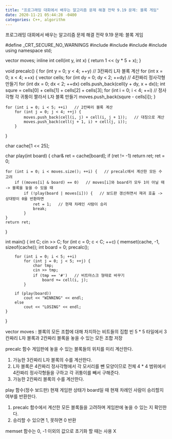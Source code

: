```yaml
---
title: "프로그래밍 대회에서 배우는 알고리즘 문제 해결 전략 9.19 문제: 블록 게임"
date: 2020-11-21 05:44:28 -0400
categories: C++, algorithm
---
```


프로그래밍 대회에서 배우는 알고리즘 문제 해결 전략 9.19 문제: 블록 게임



#define _CRT_SECURE_NO_WARNINGS
#include<cstdio>
#include<iostream>
#include<cstring>
#include<vector>
using namespace std;

vector<int> moves;
inline int cell(int y, int x) {
	return 1 << (y * 5 + x);
}

void precalc() {
	for (int y = 0; y < 4; ++y)   // 3칸짜리 L자 블록 계산
		for (int x = 0; x < 4; ++x) {
			vector<int> cells;
			for (int dy = 0; dy < 2; ++dy)   // 4칸짜리 정사각형 만들기
				for (int dx = 0; dx < 2; ++dx)
					cells.push_back(cell(y + dy, x + dx));
			int squre = cells[0] + cells[1] + cells[2] + cells[3];
			for (int i = 0; i < 4; ++i)   // 정사각형 각 귀퉁이 짤라서 L자 블록 만들기
				moves.push_back(squre - cells[i]);
		}

	for (int i = 0; i < 5; ++i)   // 2칸짜리 블록 계산
		for (int j = 0; j < 4; ++j) {
			moves.push_back(cell(i, j) + cell(i, j + 1));   // 대칭으로 계산
			moves.push_back(cell(j + 1, i) + cell(j, i));
		}
}

char cache[1 << 25];

char play(int board) {
	char& ret = cache[board];
	if (ret != -1)
		return ret;
	ret = 0;

	for (int i = 0; i < moves.size(); ++i) {   // precalc에서 계산한 모든 수 고려
		if ((moves[i] & board) == 0)   // moves[i]와 board가 모두 1이 아닐 때 -> 블록을 놓을 수 있을 때
			if (!play(board | moves[i])) {   // 보드판 갱신하면서 재귀 호출 -> 상대방이 0을 반환하면
				ret = 1;   // 현재 차례인 사람이 승리
				break;
			}
	}
	return ret;
}

int main() {
	int C;
	cin >> C;
	for (int c = 0; c < C; ++c) {
		memset(cache, -1, sizeof(cache));
		int board = 0;
		precalc();

		for (int i = 0; i < 5; ++i) 
			for (int j = 0; j < 5; ++j) {
				char tmp;
				cin >> tmp;
				if (tmp == '#')   // 비트마스크 형태로 바꾸기
					board += cell(i, j);
			}

		if (play(board))
			cout << "WINNING" << endl;
		else
			cout << "LOSING" << endl;
	}
}



vector<int> moves : 블록의 모든 조합에 대해 차지하는 비트들의 집합
빈 5 * 5 타일에서 3칸짜리 L자 블록과 2칸짜리 블록을 놓을 수 있는 모든 조합 저장

precalc 함수
게임판에 놓을 수 있는 블록들의 위치를 미리 계산한다.
1. 가능한 3칸짜리 L자 블록의 수를 계산한다.
2. L자 블록은 4칸짜리 정사각형에서 각 모서리를 뺀 모양이므로 전체 4 * 4 범위에서 4칸짜리 정사각형들을 구하고 각 귀퉁이를 빼서 구해준다. 
3. 가능한 2칸짜리 블록의 수를 계산한다.

play 함수(정수 보드판)
현재 게임판 상태가 board일 때 현재 차례인 사람이 승리할지 여부를 반환한다.
1. precalc 함수에서 계산한 모든 블록들을 고려하며 게임판에 놓을 수 있는 지 확인한다.
2. 승리할 수 있으면 1, 못하면 0 반환

memset 함수는 0, -1 이외의 값으로 초기화 할 때는 사용 X
